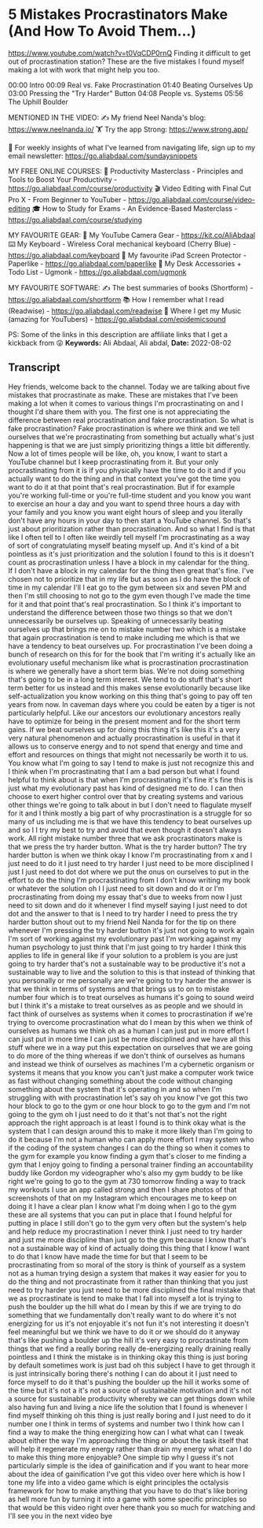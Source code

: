# 5 Mistakes Procrastinators Make (And How To Avoid Them...)
https://www.youtube.com/watch?v=t0VqCDP0rnQ
Finding it difficult to get out of procrastination station? These are the five mistakes I found myself making a lot with work that might help you too. 

00:00 Intro
00:09 Real vs. Fake Procrastination
01:40 Beating Ourselves Up
03:00 Pressing the "Try Harder" Button
04:08 People vs. Systems
05:56 The Uphill Boulder

MENTIONED IN THE VIDEO: 
✍️ My friend Neel Nanda's blog: https://www.neelnanda.io/
🏋️ Try the app Strong: https://www.strong.app/

💌 For weekly insights of what I've learned from navigating life, sign up to my email newsletter: https://go.aliabdaal.com/sundaysnippets

MY FREE ONLINE COURSES:
🚀  Productivity Masterclass - Principles and Tools to Boost Your Productivity - https://go.aliabdaal.com/course/productivity
🎬  Video Editing with Final Cut Pro X - From Beginner to YouTuber - https://go.aliabdaal.com/course/video-editing
🎓  How to Study for Exams - An Evidence-Based Masterclass - https://go.aliabdaal.com/course/studying

MY FAVOURITE GEAR:
🎥  My YouTube Camera Gear - https://kit.co/AliAbdaal
⌨️  My Keyboard - Wireless Coral mechanical keyboard (Cherry Blue) - https://go.aliabdaal.com/keyboard 
📝  My favourite iPad Screen Protector - Paperlike - https://go.aliabdaal.com/paperlike 
🎒 My Desk Accessories + Todo List - Ugmonk - https://go.aliabdaal.com/ugmonk

MY FAVOURITE SOFTWARE:
✍️ The best summaries of books (Shortform) - https://go.aliabdaal.com/shortform
📚  How I remember what I read (Readwise) - https://go.aliabdaal.com/readwise 
🎵  Where I get my Music (amazing for YouTubers) - https://go.aliabdaal.com/epidemicsound

PS: Some of the links in this description are affiliate links that I get a kickback from 😜
**Keywords:** Ali Abdaal, Ali abdal, 
**Date:** 2022-08-02

## Transcript
 Hey friends, welcome back to the channel. Today we are talking about five mistakes that procrastinate as make. These are mistakes that I've been making a lot when it comes to various things I'm procrastinating on and I thought I'd share them with you. The first one is not appreciating the difference between real procrastination and fake procrastination. So what is fake procrastination? Fake procrastination is where we think and we tell ourselves that we're procrastinating from something but actually what's just happening is that we are just simply prioritizing things a little bit differently. Now a lot of times people will be like, oh, you know, I want to start a YouTube channel but I keep procrastinating from it. But your only procrastinating from it is if you physically have the time to do it and if you actually want to do the thing and in that context you've got the time you want to do it at that point that's real procrastination. But if for example you're working full-time or you're full-time student and you know you want to exercise an hour a day and you want to spend three hours a day with your family and you know you want eight hours of sleep and you literally don't have any hours in your day to then start a YouTube channel. So that's just about prioritization rather than procrastination. And so what I find is that like I often tell to I often like weirdly tell myself I'm procrastinating as a way of sort of congratulating myself beating myself up. And it's kind of a bit pointless as it's just prioritization and the solution I found to this is it doesn't count as procrastination unless I have a block in my calendar for the thing. If I don't have a block in my calendar for the thing then great that's fine. I've chosen not to prioritize that in my life but as soon as I do have the block of time in my calendar I'll I eat go to the gym between six and seven PM and then I'm still choosing to not go to the gym even though I've made the time for it and that point that's real procrastination. So I think it's important to understand the difference between those two things so that we don't unnecessarily be ourselves up. Speaking of unnecessarily beating ourselves up that brings me on to mistake number two which is a mistake that again procrastination is tend to make including me which is that we have a tendency to beat ourselves up. For procrastination I've been doing a bunch of research on this for for the book that I'm writing it's actually like an evolutionary useful mechanism like what is procrastination procrastination is where we generally have a short term bias. We're not doing something that's going to be in a long term interest. We tend to do stuff that's short term better for us instead and this makes sense evolutionarily because like self-actualization you know working on this thing that's going to pay off ten years from now. In caveman days where you could be eaten by a tiger is not particularly helpful. Like our ancestors our evolutionary ancestors really have to optimize for being in the present moment and for the short term gains. If we beat ourselves up for doing this thing it's like this it's a very very natural phenomenon and actually procrastination is useful in that it allows us to conserve energy and to not spend that energy and time and effort and resources on things that might not necessarily be worth it to us. You know what I'm going to say I tend to make is just not recognize this and I think when I'm procrastinating that I am a bad person but what I found helpful to think about is that when I'm procrastinating it's fine it's fine this is just what my evolutionary past has kind of designed me to do. I can then choose to exert higher control over that by creating systems and various other things we're going to talk about in but I don't need to flagulate myself for it and I think mostly a big part of why procrastination is a struggle for so many of us including me is that we have this tendency to beat ourselves up and so I I try my best to try and avoid that even though it doesn't always work. All right mistake number three that we ask procrastinators make is that we press the try harder button. What is the try harder button? The try harder button is when we think okay I know I'm procrastinating from x and I just need to do it I just need to try harder I just need to be more disciplined I just I just need to dot dot where we put the onus on ourselves to put in the effort to do the thing I'm procrastinating from I don't know writing my book or whatever the solution oh I I just need to sit down and do it or I'm procrastinating from doing my essay that's due to weeks from now I just need to sit down and do it whenever I find myself saying I just need to dot dot and the answer to that is I need to try harder I need to press the try harder button shout out to my friend Neil Nanda for for the tip on there whenever I'm pressing the try harder button it's just not going to work again I'm sort of working against my evolutionary past I'm working against my human psychology to just think that I'm just going to try harder I think this applies to life in general like if your solution to a problem is you are just going to try harder that's not a sustainable way to be productive it's not a sustainable way to live and the solution to this is that instead of thinking that you personally or me personally are we're going to try harder the answer is that we think in terms of systems and that brings us to on to mistake number four which is to treat ourselves as humans it's going to sound weird but I think it's a mistake to treat ourselves as as people and we should in fact think of ourselves as systems when it comes to procrastination if we're trying to overcome procrastination what do I mean by this when we think of ourselves as humans we think oh as a human I can just put in more effort I can just put in more time I can just be more disciplined and we have all this stuff where we in a way put this expectation on ourselves that we are going to do more of the thing whereas if we don't think of ourselves as humans and instead we think of ourselves as machines I'm a cybernetic organism or systems it means that you know you can't just make a computer work twice as fast without changing something about the code without changing something about the system that it's operating in and so when I'm struggling with with procrastination let's say oh you know I've got this two hour block to go to the gym or one hour block to go to the gym and I'm not going to the gym oh I just need to do it that's not that's not the right approach the right approach is at least I found is to think okay what is the system that I can design around this to make it more likely than I'm going to do it because I'm not a human who can apply more effort I may system who if the coding of the system changes I can do the thing so when it comes to the gym for example you know finding a gym that's closer to me finding a gym that I enjoy going to finding a personal trainer finding an accountability buddy like Gordon my videographer who's also my gym buddy to be like right we're going to go to the gym at 730 tomorrow finding a way to track my workouts I use an app called strong and then I share photos of that screenshots of that on my Instagram which encourages me to keep on doing it I have a clear plan I know what I'm doing when I go to the gym these are all systems that you can put in place that I found helpful for putting in place I still don't go to the gym very often but the system's help and help reduce my procrastination I never think I just need to try harder and just me more discipline than just go to the gym because I know that's not a sustainable way of kind of actually doing this thing that I know I want to do that I know have made the time for but that I seem to be procrastinating from so moral of the story is think of yourself as a system not as a human trying design a system that makes it way easier for you to do the thing and not procrastinate from it rather than thinking that you just need to try harder you just need to be more disciplined the final mistake that we as procrastinate is tend to make that I fall into myself a lot is trying to push the boulder up the hill what do I mean by this if we are trying to do something that we fundamentally don't really want to do where it's not energizing for us it's not enjoyable it's not fun it's not interesting it doesn't feel meaningful but we think we have to do it or we should do it anyway that's like pushing a boulder up the hill it's very easy to procrastinate from things that we find a really boring really de-energizing really draining really pointless and I think the mistake is in thinking okay this thing is just boring by default sometimes work is just bad oh this subject I have to get through it is just intrinsically boring there's nothing I can do about it I just need to force myself to do it that's pushing the boulder up the hill it works some of the time but it's not a it's not a source of sustainable motivation and it's not a source for sustainable productivity whereby we can get things down while also having fun and living a nice life the solution that I found is whenever I find myself thinking oh this thing is just really boring and I just need to do it number one I think in terms of systems and number two I think how can I find a way to make the thing energizing how can I what what can I tweak about either the way I'm approaching the thing or about the task itself that will help it regenerate my energy rather than drain my energy what can I do to make this thing more enjoyable? One simple tip why I guess it's not particularly simple is the idea of gainification and if you want to hear more about the idea of gainification I've got this video over here which is how I tone my life into a video game which is eight principles the octalysis framework for how to make anything that you have to do that's like boring as hell more fun by turning it into a game with some specific principles so that would be this video right over here thank you so much for watching and I'll see you in the next video bye
